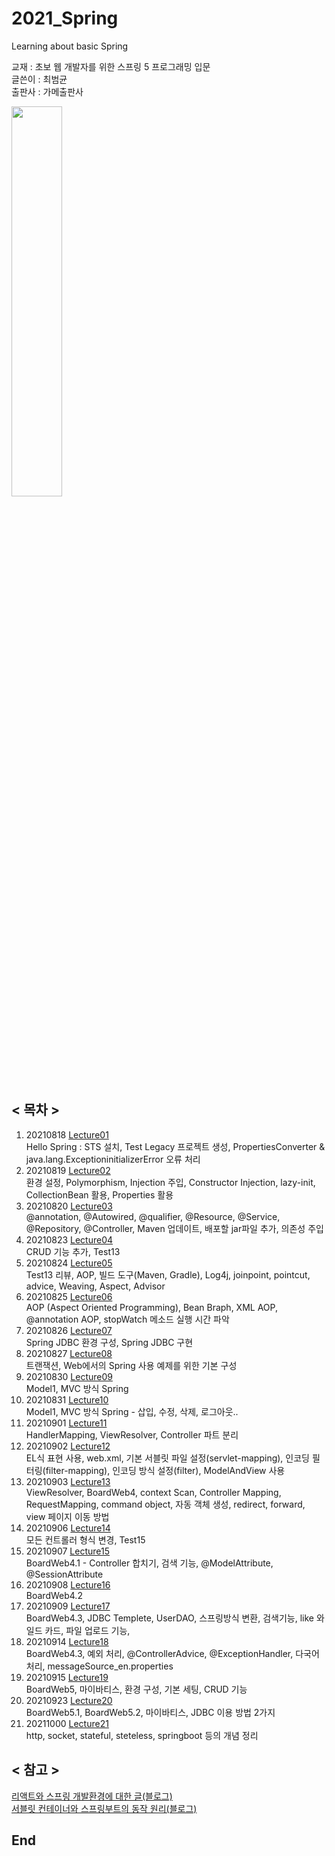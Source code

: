 # 2021_Spring
Learning about basic Spring     
     
교재 : 초보 웹 개발자를 위한 스프링 5 프로그래밍 입문     
글쓴이 : 최범균    
출판사 : 가메출판사       
   
<img src="https://user-images.githubusercontent.com/84966961/129999935-771af2a6-64ee-4b38-a78c-564c1f3e4488.png" width="40%">   


## < 목차 >
1. 20210818 [Lecture01](https://github.com/Moveuk/2021_Spring/blob/main/0818_Lecture01/Lecture01_Summary.md)    
    Hello Spring : STS 설치, Test Legacy 프로젝트 생성, PropertiesConverter & java.lang.ExceptioninitializerError 오류 처리
2. 20210819 [Lecture02](https://github.com/Moveuk/2021_Spring/blob/main/0819_Lecture02/Lecture02_Summary.md)     
    환경 설정, Polymorphism, Injection 주입, Constructor Injection, lazy-init, CollectionBean 활용, Properties 활용
3. 20210820 [Lecture03](https://github.com/Moveuk/2021_Spring/blob/main/0820_Lecture03/Lecture03_Summary.md)    
    @annotation, @Autowired, @qualifier, @Resource, @Service, @Repository, @Controller, Maven 업데이트, 배포할 jar파일 추가, 의존성 주입
4. 20210823 [Lecture04](https://github.com/Moveuk/2021_Spring/blob/main/0823_Lecture04/Lecture04_Summary.md)   
    CRUD 기능 추가, Test13
5. 20210824 [Lecture05](https://github.com/Moveuk/2021_Spring/blob/main/0824_Lecture05/Lecture05_Summary.md)   
    Test13 리뷰, AOP, 빌드 도구(Maven, Gradle), Log4j, joinpoint, pointcut, advice, Weaving, Aspect, Advisor   
6. 20210825 [Lecture06](https://github.com/Moveuk/2021_Spring/blob/main/0825_Lecture06/Lecture06_Summary.md)     
    AOP (Aspect Oriented Programming), Bean Braph, XML AOP, @annotation AOP, stopWatch 메소드 실행 시간 파악 
7. 20210826 [Lecture07](https://github.com/Moveuk/2021_Spring/blob/main/0826_Lecture07/Lecture07_Summary.md)   
    Spring JDBC 환경 구성, Spring JDBC 구현
8. 20210827 [Lecture08](https://github.com/Moveuk/2021_Spring/blob/main/0827_Lecture08/Lecture08_Summary.md)    
    트랜잭션, Web에서의 Spring 사용 예제를 위한 기본 구성
9. 20210830 [Lecture09](https://github.com/Moveuk/2021_Spring/blob/main/0830_Lecture09/Lecture09_Summary.md)     
    Model1, MVC 방식 Spring
10. 20210831 [Lecture10](https://github.com/Moveuk/2021_Spring/blob/main/0831_Lecture10/Lecture10_Summary.md)    
    Model1, MVC 방식 Spring - 삽입, 수정, 삭제, 로그아웃.. 	
11. 20210901 [Lecture11](https://github.com/Moveuk/2021_Spring/blob/main/0901_Lecture11/Lecture11_Summary.md)    
    HandlerMapping, ViewResolver, Controller 파트 분리
12. 20210902 [Lecture12](https://github.com/Moveuk/2021_Spring/blob/main/0902_Lecture12/Lecture12_Summary.md)   
    EL식 표현 사용, web.xml, 기본 서블릿 파일 설정(servlet-mapping), 인코딩 필터링(filter-mapping), 인코딩 방식 설정(filter), ModelAndView 사용    
13. 20210903 [Lecture13](https://github.com/Moveuk/2021_Spring/blob/main/0903_Lecture13/Lecture13_Summary.md)    
    ViewResolver, BoardWeb4, context Scan, Controller Mapping, RequestMapping, command object, 자동 객체 생성, redirect, forward, view 페이지 이동 방법   
14. 20210906 [Lecture14](https://github.com/Moveuk/2021_Spring/blob/main/0906_Lecture14/Lecture14_Summary.md)      
    모든 컨트롤러 형식 변경, Test15
15. 20210907 [Lecture15](https://github.com/Moveuk/2021_Spring/blob/main/0907_Lecture15/Lecture15_Summary.md)      
    BoardWeb4.1 - Controller 합치기, 검색 기능, @ModelAttribute, @SessionAttribute     
16. 20210908 [Lecture16](https://github.com/Moveuk/2021_Spring/blob/main/0908_Lecture16/Lecture16_Summary.md)      
    BoardWeb4.2 
17. 20210909 [Lecture17](https://github.com/Moveuk/2021_Spring/blob/main/0909_Lecture17/Lecture17_Summary.md)    
    BoardWeb4.3, JDBC Templete, UserDAO, 스프링방식 변환, 검색기능, like 와일드 카드, 파일 업로드 기능,
18. 20210914 [Lecture18](https://github.com/Moveuk/2021_Spring/blob/main/0914_Lecture18/Lecture18_Summary.md)    
    BoardWeb4.3, 예외 처리, @ControllerAdvice, @ExceptionHandler, 다국어 처리, messageSource_en.properties     
19. 20210915 [Lecture19](https://github.com/Moveuk/2021_Spring/blob/main/0915_Lecture19/Lecture19_Summary.md)    
    BoardWeb5, 마이바티스, 환경 구성, 기본 세팅, CRUD 기능
20. 20210923 [Lecture20](https://github.com/Moveuk/2021_Spring/blob/main/0923_Lecture20/Lecture20_Summary.md)      
    BoardWeb5.1, BoardWeb5.2, 마이바티스, JDBC 이용 방법 2가지
21. 20211000 [Lecture21](https://github.com/Moveuk/2021_Spring/blob/main/Lecture21_Summary.md)      
    http, socket, stateful, steteless, springboot 등의 개념 정리
	
	

## < 참고 >

[리액트와 스프링 개발환경에 대한 글(블로그)](https://sundries-in-myidea.tistory.com/71)   
[서블릿 컨테이너와 스프링부트의 동작 원리(블로그)](https://wrkbr.tistory.com/520)

## End
